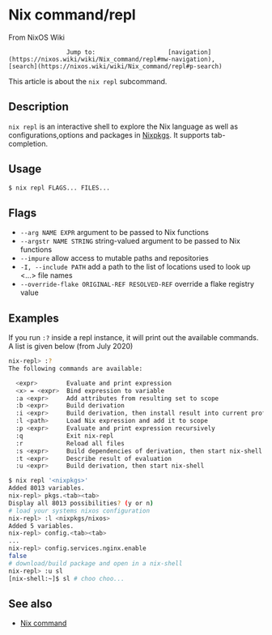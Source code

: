 # Nix command/repl

<!-- bodyContent -->

From NixOS Wiki

    				Jump to:					[navigation](https://nixos.wiki/wiki/Nix_command/repl#mw-navigation), 					[search](https://nixos.wiki/wiki/Nix_command/repl#p-search)

This article is about the `nix repl` subcommand.

## Description

`nix repl` is an interactive shell to explore the Nix language as well as configurations,options and
packages in [Nixpkgs](https://nixos.wiki/wiki/Nixpkgs "Nixpkgs"). It supports tab-completion.

## Usage

```sh
$ nix repl FLAGS... FILES...
```

## Flags

- `--arg NAME EXPR` argument to be passed to Nix functions
- `--argstr NAME STRING` string-valued argument to be passed to Nix functions
- `--impure` allow access to mutable paths and repositories
- `-I, --include PATH` add a path to the list of locations used to look up <...> file names
- `--override-flake ORIGINAL-REF RESOLVED-REF` override a flake registry value

## Examples

If you run `:?` inside a repl instance, it will print out the available commands. A list is given
below (from July 2020)

```sh
nix-repl> :?
The following commands are available:

  <expr>        Evaluate and print expression
  <x> = <expr>  Bind expression to variable
  :a <expr>     Add attributes from resulting set to scope
  :b <expr>     Build derivation
  :i <expr>     Build derivation, then install result into current profile
  :l <path>     Load Nix expression and add it to scope
  :p <expr>     Evaluate and print expression recursively
  :q            Exit nix-repl
  :r            Reload all files
  :s <expr>     Build dependencies of derivation, then start nix-shell
  :t <expr>     Describe result of evaluation
  :u <expr>     Build derivation, then start nix-shell
```

```sh
$ nix repl '<nixpkgs>'
Added 8013 variables.
nix-repl> pkgs.<tab><tab>
Display all 8013 possibilities? (y or n)
# load your systems nixos configuration
nix-repl> :l <nixpkgs/nixos>
Added 5 variables.
nix-repl> config.<tab><tab>
...
nix-repl> config.services.nginx.enable
false
# download/build package and open in a nix-shell
nix-repl> :u sl
[nix-shell:~]$ sl # choo choo...
```

## See also

- [Nix command](https://nixos.wiki/wiki/Nix_command "Nix command")
